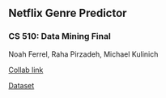 ## Netflix Genre Predictor
### CS 510: Data Mining Final 

Noah Ferrel, Raha Pirzadeh, Michael Kulinich

[Collab link](https://colab.research.google.com/drive/1BhxNB3XMaLHFjusjcmrno9IdRtXNH0KW?usp=sharing)

[Dataset](https://github.com/rahapirzadeh/NetflixGenrePredictor/blob/main/netflix_titles.csv)
